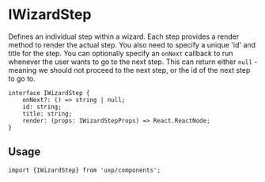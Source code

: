 # IWizardStep



Defines an individual step within a wizard.
Each step provides a render method to render the actual step.
You also need to specify a unique 'id' and title for the step.
You can optionally specify an `onNext` callback  to run whenever the user wants to go to the next step.
This can return either `null` - meaning we should not proceed to the next step, or the id of the next step to go to.





```tsx
interface IWizardStep {
    onNext?: () => string | null;
    id: string;
    title: string;
    render: (props: IWizardStepProps) => React.ReactNode;
}
```

## Usage



```tsx
import {IWizardStep} from 'uxp/components';
```

